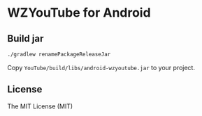 WZYouTube for Android
=====

## Build jar

```bash
./gradlew renamePackageReleaseJar
```

Copy ``YouTube/build/libs/android-wzyoutube.jar`` to your project.


## License

The MIT License (MIT)  

